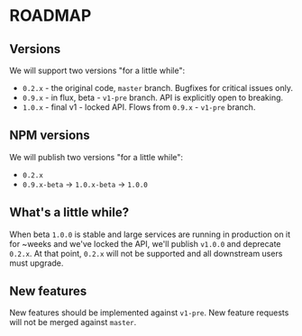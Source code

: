 # ROADMAP

## Versions

We will support two versions "for a little while":

* `0.2.x` - the original code, `master` branch. Bugfixes for critical issues only.
* `0.9.x` - in flux, beta - `v1-pre` branch. API is explicitly open to breaking.
* `1.0.x` - final v1 - locked API. Flows from `0.9.x` - `v1-pre` branch.

## NPM versions

We will publish two versions "for a little while":

* `0.2.x`
* `0.9.x-beta` -> `1.0.x-beta` -> `1.0.0`

## What's a little while?

When beta `1.0.0` is stable and large services are running in production on it for ~weeks and we've locked the API, we'll publish `v1.0.0` and deprecate `0.2.x`. At that point, `0.2.x` will not be supported and all downstream users must upgrade.

## New features

New features should be implemented against `v1-pre`. New feature requests will not be merged against `master`.
